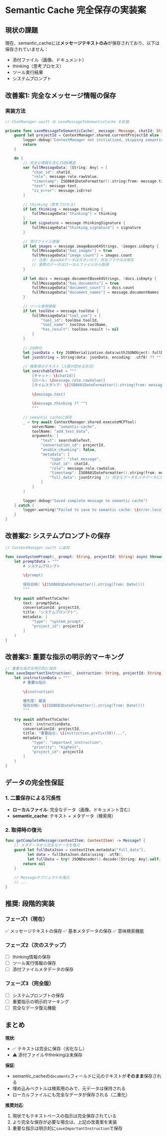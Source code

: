 # Semantic Cache 完全保存の実装案

## 現状の課題

現在、semantic_cacheには**メッセージテキストのみ**が保存されており、以下は保存されていません：
- 添付ファイル（画像、ドキュメント）
- thinking（思考プロセス）
- ツール実行結果
- システムプロンプト

## 改善案1: 完全なメッセージ情報の保存

### 実装方法

```swift
// ChatManager.swift の saveMessageToSemanticCache を拡張

private func saveMessageToSemanticCache(_ message: Message, chatId: String) async {
    guard let projectId = ContextManager.shared.currentProjectId else {
        logger.debug("ContextManager not initialized, skipping semantic cache save")
        return
    }

    do {
        // 完全な情報を含むJSON構造
        var fullMessageData: [String: Any] = [
            "chat_id": chatId,
            "role": message.role.rawValue,
            "timestamp": ISO8601DateFormatter().string(from: message.timestamp),
            "text": message.text,
            "is_error": message.isError
        ]
        
        // thinking（思考プロセス）
        if let thinking = message.thinking {
            fullMessageData["thinking"] = thinking
        }
        if let signature = message.thinkingSignature {
            fullMessageData["thinking_signature"] = signature
        }
        
        // 添付ファイル情報
        if let images = message.imageBase64Strings, !images.isEmpty {
            fullMessageData["has_images"] = true
            fullMessageData["image_count"] = images.count
            // 注意: Base64データは大きいので、存在フラグのみ保存
            // 実際のデータはローカルファイルから取得
        }
        
        if let docs = message.documentBase64Strings, !docs.isEmpty {
            fullMessageData["has_documents"] = true
            fullMessageData["document_count"] = docs.count
            fullMessageData["document_names"] = message.documentNames
        }
        
        // ツール使用情報
        if let toolUse = message.toolUse {
            fullMessageData["tool_use"] = [
                "tool_id": toolUse.toolId,
                "tool_name": toolUse.toolName,
                "has_result": toolUse.result != nil
            ]
        }
        
        // JSON化
        let jsonData = try JSONSerialization.data(withJSONObject: fullMessageData)
        let jsonString = String(data: jsonData, encoding: .utf8) ?? ""
        
        // 検索用のテキスト（人間が読める形式）
        let searchableText = """
            [チャット: \(chatId)]
            [ロール: \(message.role.rawValue)]
            [タイムスタンプ: \(ISO8601DateFormatter().string(from: message.timestamp))]
            
            \(message.text)
            
            \(message.thinking ?? "")
            """
        
        // semantic cacheに保存
        _ = try await ContextManager.shared.executeMCPTool(
            serverName: "semantic-cache",
            toolName: "add_text_data",
            arguments: [
                "text": searchableText,
                "conversation_id": projectId,
                "enable_chunking": false,
                "metadata": [
                    "type": "chat_message",
                    "chat_id": chatId,
                    "role": message.role.rawValue,
                    "timestamp": ISO8601DateFormatter().string(from: message.timestamp),
                    "full_data": jsonString  // 完全なデータをメタデータに保存
                ]
            ]
        )
        
        logger.debug("Saved complete message to semantic cache")
    } catch {
        logger.warning("Failed to save to semantic cache: \(error.localizedDescription)")
    }
}
```

## 改善案2: システムプロンプトの保存

```swift
// ContextManager.swift に追加

func saveSystemPrompt(_ prompt: String, projectId: String) async throws {
    let promptData = """
        # システムプロンプト
        
        \(prompt)
        
        保存日時: \(ISO8601DateFormatter().string(from: Date()))
        """
    
    try await addTextToCache(
        text: promptData,
        conversationId: projectId,
        title: "システムプロンプト",
        metadata: [
            "type": "system_prompt",
            "project_id": projectId
        ]
    )
}
```

## 改善案3: 重要な指示の明示的マーキング

```swift
// 重要な指示を明示的に保存
func saveImportantInstruction(_ instruction: String, projectId: String) async throws {
    let instructionData = """
        # 重要な指示
        
        \(instruction)
        
        優先度: 最高
        保存日時: \(ISO8601DateFormatter().string(from: Date()))
        """
    
    try await addTextToCache(
        text: instructionData,
        conversationId: projectId,
        title: "重要指示: \(instruction.prefix(50))...",
        metadata: [
            "type": "important_instruction",
            "priority": "highest",
            "project_id": projectId
        ]
    )
}
```

## データの完全性保証

### 1. 二重保存による冗長性
- **ローカルファイル**: 完全なデータ（画像、ドキュメント含む）
- **semantic_cache**: テキスト + メタデータ（検索用）

### 2. 取得時の復元
```swift
func getCompleteMessage(contextItem: ContextItem) -> Message? {
    // メタデータから完全なデータを復元
    guard let fullDataJson = contextItem.metadata["full_data"],
          let data = fullDataJson.data(using: .utf8),
          let fullData = try? JSONDecoder().decode([String: Any].self, from: data) else {
        return nil
    }
    
    // Messageオブジェクトを復元
    // ...
}
```

## 推奨: 段階的実装

### フェーズ1（現在）
✅ メッセージテキストの保存
✅ 基本メタデータの保存
✅ 意味検索機能

### フェーズ2（次のステップ）
- [ ] thinking情報の保存
- [ ] ツール実行情報の保存
- [ ] 添付ファイルメタデータの保存

### フェーズ3（完全版）
- [ ] システムプロンプトの保存
- [ ] 重要指示の明示的マーキング
- [ ] 完全なデータ復元機能

## まとめ

**現状**: 
- ✅ テキストは完全に保存（劣化なし）
- ⚠️ 添付ファイルやthinkingは未保存

**保証**:
- semantic_cacheの`documents`フィールドに元のテキストが**そのまま**保存される
- 埋め込みベクトルは検索用のみで、元データは保持される
- ローカルファイルにも完全なデータが保存される（二重化）

**推奨対応**:
1. 現状でもテキストベースの指示は完全保存されている
2. より完全な保存が必要な場合は、上記の改善案を実装
3. 重要な指示は明示的に`saveImportantInstruction`で保存
